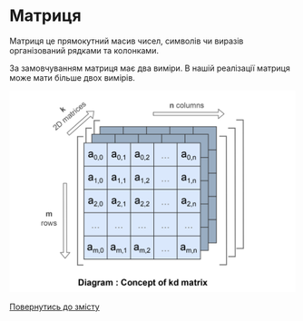 # Матриця

Матриця це прямокутний масив чисел, символів чи виразів організований рядками та колонками.

За замовчуванням матриця має два виміри. В нашій реалізації матриця може мати більше двох вимірів.

![Matrix](../../img/MatrixConcept.png)

[Повернутись до змісту](../README.md#Концепції)

